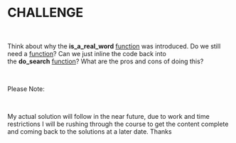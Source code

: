  

CHALLENGE
=========

 

Think about why
the **is\_a\_real\_word** [function](http://codeinstitute.wpengine.com/glossary/function/) was
introduced. Do we still need
a [function](http://codeinstitute.wpengine.com/glossary/function/)? Can we just
inline the code back into
the **do\_search** [function](http://codeinstitute.wpengine.com/glossary/function/)?
What are the pros and cons of doing this?

 

Please Note:

 

My actual solution will follow in the near future, due to work and time
restrictions I will be rushing through the course to get the content complete
and coming back to the solutions at a later date. Thanks

